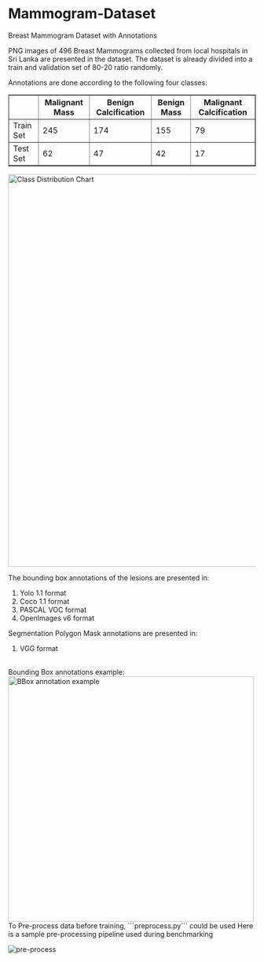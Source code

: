 # Mammogram-Dataset
Breast Mammogram Dataset with Annotations

PNG images of 496 Breast Mammograms collected from local hospitals in Sri Lanka are presented in the dataset.
The dataset is already divided into a train and validation set of 80-20 ratio randomly. 

Annotations are done according to the following four classes:

<table border="1">
  <tr>
    <th></th>
    <th>Malignant Mass</th>
    <th>Benign Calcification</th>
    <th>Benign Mass</th>
    <th>Malignant Calcification</th>
  </tr>
  <tr>
    <td>Train Set</td>
    <td>245</td>
    <td>174</td>
    <td>155</td>
    <td>79</td>
  </tr>
  <tr>
    <td>Test Set</td>
    <td>62</td>
    <td>47</td>
    <td>42</td>
    <td>17</td>
  </tr>
</table>

<img src="https://github.com/oshani-jayawardane/Mammogram-Dataset/assets/66548835/59dbbfc7-921d-420d-a383-3195f3028e58" alt="Class Distribution Chart" width="800px">

The bounding box annotations of the lesions are presented in:
1. Yolo 1.1 format
2. Coco 1.1 format
3. PASCAL VOC format
4. OpenImages v6 format

Segmentation Polygon Mask annotations are presented in:
1. VGG format
<br>
Bounding Box annotations example:
<br>
<img src="https://github.com/oshani-jayawardane/Mammogram-Dataset/assets/66548835/96c72078-5279-4c72-b855-d8d617ad7f4e" alt="BBox annotation example" width="500px">
<br>
To Pre-process data before training, ```preprocess.py``` could be used
Here is a sample pre-processing pipeline used during benchmarking

![pre-process](https://github.com/oshani-jayawardane/Mammogram-Dataset/assets/66548835/d2b4cc70-f1d3-4b72-bb9b-8c8a946f946b)

